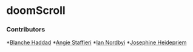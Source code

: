 # doomScroll

### Contributors
*[Blanche Haddad](https://github.com/BHaddad1)
*[Angie Staffieri](https://github.com/arstaffieri)
*[Ian Nordbyi](https://github.com/nordbyi)
*[Josephine Heidepriem](https://github.com/jheidepriem)
